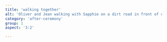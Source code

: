 ```yaml
---
title: 'walking together'
alt: 'Oliver and Jean walking with Sapphie on a dirt road in front of orange maple leaves, with mountains and farm in the background'
category: 'after-ceremony'
group: 1
aspect: '3:2'

---
```

